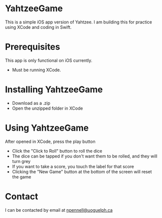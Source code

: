 # YahtzeeGame

This is a simple iOS app version of Yahtzee. I am building this for practice using XCode and coding in Swift. 

# Prerequisites

This app is only functional on iOS currently.  

* Must be running XCode.   

# Installing YahtzeeGame

* Download as a .zip    
* Open the unzipped folder in XCode   

# Using YahtzeeGame

After opened in XCode, press the play button    

* Click the "Click to Roll" button to roll the dice   
* The dice can be tapped if you don't want them to be rolled, and they will turn grey   
* If you want to take a score, you touch the label for that score 
* Clicking the "New Game" button at the bottom of the screen will reset the game

# Contact

I can be contacted by email at npennell@uoguelph.ca  



